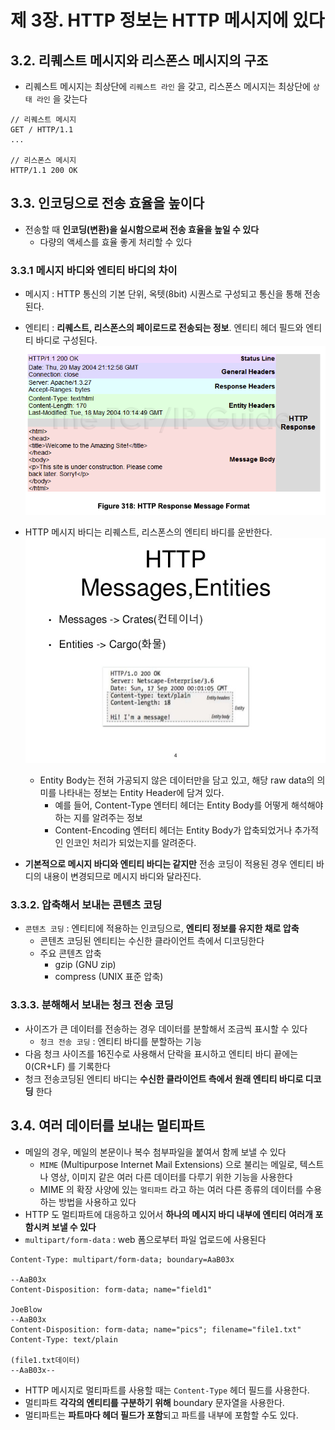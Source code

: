 # 제 3장. HTTP 정보는 HTTP 메시지에 있다
## 3.2. 리퀘스트 메시지와 리스폰스 메시지의 구조
- 리퀘스트 메시지는 최상단에 `리퀘스트 라인` 을 갖고, 리스폰스 메시지는 최상단에 `상태 라인` 을 갖는다
```http
// 리퀘스트 메시지
GET / HTTP/1.1
...

// 리스폰스 메시지
HTTP/1.1 200 OK
```

## 3.3. 인코딩으로 전송 효율을 높이다
- 전송할 때 **인코딩(변환)을 실시함으로써 전송 효율을 높일 수 있다**
  - 다량의 액세스를 효율 좋게 처리할 수 있다

### 3.3.1 메시지 바디와 엔티티 바디의 차이
- 메시지 : HTTP 통신의 기본 단위, 옥텟(8bit) 시퀀스로 구성되고 통신을 통해 전송된다.
- 엔티티 : **리퀘스트, 리스폰스의 페이로드로 전송되는 정보**. 엔티티 헤더 필드와 엔티티 바디로 구성된다.
![alt text](image-1.png)
- HTTP 메시지 바디는 리퀘스트, 리스폰스의 엔티티 바디를 운반한다. 
![alt text](image.png)
    - Entity Body는 전혀 가공되지 않은 데이터만을 담고 있고, 해당 raw data의 의미를 나타내는 정보는 Entity Header에 담겨 있다. 
      - 예를 들어, Content-Type 엔터티 헤더는 Entity Body를 어떻게 해석해야 하는 지를 알려주는 정보
      - Content-Encoding 엔터티 헤더는 Entity Body가 압축되었거나 추가적인 인코인 처리가 되었는지를 알려준다.

- **기본적으로 메시지 바디와 엔티티 바디는 같지만** 전송 코딩이 적용된 경우 엔티티 바디의 내용이 변경되므로 메시지 바디와 달라진다.

### 3.3.2. 압축해서 보내는 콘텐츠 코딩
- `콘텐츠 코딩` : 엔티티에 적용하는 인코딩으로, **엔티티 정보를 유지한 채로 압축**
  - 콘텐츠 코딩된 엔티티는 수신한 클라이언트 측에서 디코딩한다
  - 주요 콘텐츠 압축
    - gzip (GNU zip)
    - compress (UNIX 표준 압축)

### 3.3.3. 분해해서 보내는 청크 전송 코딩
- 사이즈가 큰 데이터를 전송하는 경우 데이터를 분할해서 조금씩 표시할 수 있다
  - `청크 전송 코딩` : 엔티티 바디를 분할하는 기능
- 다음 청크 사이즈를 16진수로 사용해서 단락을 표시하고 엔티티 바디 끝에는 0(CR+LF) 를 기록한다
- 청크 전송코딩된 엔티티 바디는 **수신한 클라이언트 측에서 원래 엔티티 바디로 디코딩** 한다

## 3.4. 여러 데이터를 보내는 멀티파트
- 메일의 경우, 메일의 본문이나 복수 첨부파일을 붙여서 함께 보낼 수 있다
  - `MIME` (Multipurpose Internet Mail Extensions) 으로 불리는 메일로, 텍스트나 영상, 이미지 같은 여러 다른 데이터를 다루기 위한 기능을 사용한다
  - MIME 의 확장 사양에 있는 `멀티파트` 라고 하는 여러 다른 종류의 데이터를 수용하는 방법을 사용하고 있다
- HTTP 도 멀티파트에 대응하고 있어서 **하나의 메시지 바디 내부에 엔티티 여러개 포함시켜 보낼 수 있다**
- `multipart/form-data` : web 폼으로부터 파일 업로드에 사용된다
```http
Content-Type: multipart/form-data; boundary=AaB03x

--AaB03x
Content-Disposition: form-data; name="field1"

JoeBlow
--AaB03x
Content-Disposition: form-data; name="pics"; filename="file1.txt"
Content-Type: text/plain

(file1.txt데이터)
--AaB03x--
```
- HTTP 메시지로 멀티파트를 사용할 때는 `Content-Type` 헤더 필드를 사용한다.
- 멀티파트 **각각의 엔티티를 구분하기 위해** boundary 문자열을 사용한다.
- 멀티파트는 **파트마다 헤더 필드가 포함**되고 파트를 내부에 포함할 수도 있다.
 